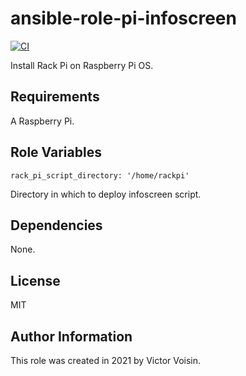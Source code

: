 # ansible-role-pi-infoscreen

[![CI](https://github.com/vvision/ansible-role-pi-infoscreen/workflows/CI/badge.svg?event=push)](https://github.com/vvision/ansible-role-pi-infoscreen/actions?query=workflow%3ACI)

Install Rack Pi on Raspberry Pi OS.

## Requirements

A Raspberry Pi.

## Role Variables

    rack_pi_script_directory: '/home/rackpi'

Directory in which to deploy infoscreen script.

## Dependencies

None.

## License

MIT

## Author Information

This role was created in 2021 by Victor Voisin.
